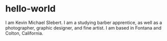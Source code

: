 # hello-world
I am Kevin Michael SIebert. I am a studying barber apprentice, as well as a photographer, graphic designer, and fine artist. I am based in Fontana and Colton, California.

